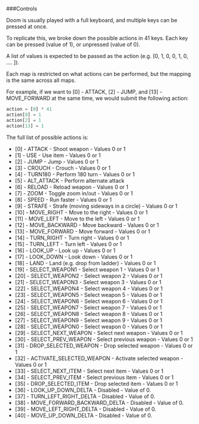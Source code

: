 ###Controls

Doom is usually played with a full keyboard, and multiple keys can be pressed at once.

To replicate this, we broke down the possible actions in 41 keys. Each key can be pressed (value of 1), or unpressed (value of 0).

A list of values is expected to be passed as the action (e.g. [0, 1, 0, 0, 1, 0, .... ]).

Each map is restricted on what actions can be performed, but the mapping is the same across all maps.

For example, if we want to [0] - ATTACK, [2] - JUMP, and [13] - MOVE_FORWARD at the same time, we would submit the following action:

```python
action = [0] * 41
action[0] = 1
action[2] = 1
action[13] = 1
```

The full list of possible actions is:

* [0]  - ATTACK                           - Shoot weapon - Values 0 or 1
* [1]  - USE                              - Use item - Values 0 or 1
* [2]  - JUMP                             - Jump - Values 0 or 1
* [3]  - CROUCH                           - Crouch - Values 0 or 1
* [4]  - TURN180                          - Perform 180 turn - Values 0 or 1
* [5] -  ALT_ATTACK                       - Perform alternate attack
* [6]  - RELOAD                           - Reload weapon - Values 0 or 1
* [7]  - ZOOM                             - Toggle zoom in/out - Values 0 or 1
* [8]  - SPEED                            - Run faster - Values 0 or 1
* [9]  - STRAFE                           - Strafe (moving sideways in a circle) - Values 0 or 1
* [10] - MOVE_RIGHT                       - Move to the right - Values 0 or 1
* [11] - MOVE_LEFT                        - Move to the left - Values 0 or 1
* [12] - MOVE_BACKWARD                    - Move backward - Values 0 or 1
* [13] - MOVE_FORWARD                     - Move forward - Values 0 or 1
* [14] - TURN_RIGHT                       - Turn right - Values 0 or 1
* [15] - TURN_LEFT                        - Turn left - Values 0 or 1
* [16] - LOOK_UP                          - Look up - Values 0 or 1
* [17] - LOOK_DOWN                        - Look down - Values 0 or 1
* [18] - LAND                             - Land (e.g. drop from ladder) - Values 0 or 1
* [19] - SELECT_WEAPON1                   - Select weapon 1 - Values 0 or 1
* [20] - SELECT_WEAPON2                   - Select weapon 2 - Values 0 or 1
* [21] - SELECT_WEAPON3                   - Select weapon 3 - Values 0 or 1
* [22] - SELECT_WEAPON4                   - Select weapon 4 - Values 0 or 1
* [23] - SELECT_WEAPON5                   - Select weapon 5 - Values 0 or 1
* [24] - SELECT_WEAPON6                   - Select weapon 6 - Values 0 or 1
* [25] - SELECT_WEAPON7                   - Select weapon 7 - Values 0 or 1
* [26] - SELECT_WEAPON8                   - Select weapon 8 - Values 0 or 1
* [27] - SELECT_WEAPON9                   - Select weapon 9 - Values 0 or 1
* [28] - SELECT_WEAPON0                   - Select weapon 0 - Values 0 or 1
* [29] - SELECT_NEXT_WEAPON               - Select next weapon - Values 0 or 1
* [30] - SELECT_PREV_WEAPON               - Select previous weapon - Values 0 or 1
* [31] - DROP_SELECTED_WEAPON             - Drop selected weapon - Values 0 or 1
* [32] - ACTIVATE_SELECTED_WEAPON         - Activate selected weapon - Values 0 or 1
* [33] - SELECT_NEXT_ITEM                 - Select next item - Values 0 or 1
* [34] - SELECT_PREV_ITEM                 - Select previous item - Values 0 or 1
* [35] - DROP_SELECTED_ITEM               - Drop selected item - Values 0 or 1
* [36] - LOOK_UP_DOWN_DELTA               - Disabled - Value of 0.
* [37] - TURN_LEFT_RIGHT_DELTA            - Disabled - Value of 0.
* [38] - MOVE_FORWARD_BACKWARD_DELTA      - Disabled - Value of 0.
* [39] - MOVE_LEFT_RIGHT_DELTA            - Disabled - Value of 0.
* [40] - MOVE_UP_DOWN_DELTA               - Disabled - Value of 0.
